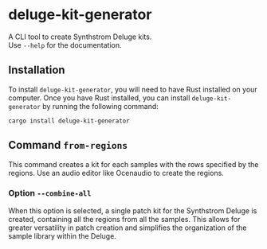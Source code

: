 # deluge-kit-generator

A CLI tool to create Synthstrom Deluge kits.  
Use `--help` for the documentation.

## Installation

To install `deluge-kit-generator`, you will need to have Rust installed on your computer. Once you have Rust installed, you can install `deluge-kit-generator` by running the following command:

```
cargo install deluge-kit-generator
```

## Command `from-regions`
This command creates a kit for each samples with the rows specified by the regions. Use an audio editor like Ocenaudio to create the regions.

### Option `--combine-all`
When this option is selected, a single patch kit for the Synthstrom Deluge is created, containing all the regions from all the samples. This allows for greater versatility in patch creation and simplifies the organization of the sample library within the Deluge.

